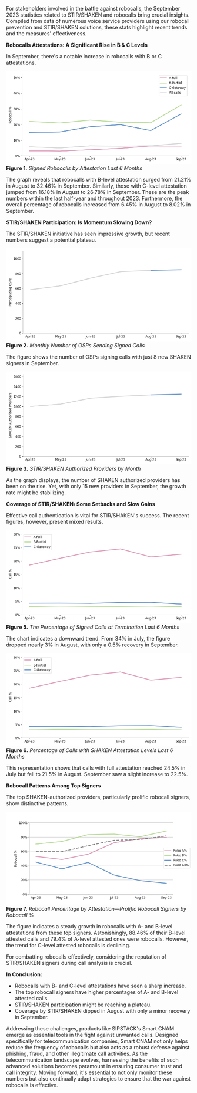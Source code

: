 For stakeholders involved in the battle against robocalls, the September 2023 statistics related to STIR/SHAKEN and robocalls bring crucial insights. Compiled from data of numerous voice service providers using our robocall prevention and STIR/SHAKEN solutions, these stats highlight recent trends and the measures' effectiveness.

**Robocalls Attestations: A Significant Rise in B & C Levels**

In September, there's a notable increase in robocalls with B or C attestations.

![VoIP](./fig1.png 'VoIP')
**Figure 1.** _Signed Robocalls by Attestation Last 6 Months_

The graph reveals that robocalls with B-level attestation surged from 21.21% in August to 32.46% in September. Similarly, those with C-level attestation jumped from 16.18% in August to 26.78% in September. These are the peak numbers within the last half-year and throughout 2023. Furthermore, the overall percentage of robocalls increased from 6.45% in August to 8.02% in September.

**STIR/SHAKEN Participation: Is Momentum Slowing Down?**

The STIR/SHAKEN initiative has seen impressive growth, but recent numbers suggest a potential plateau.

![VoIP](./fig2.png 'VoIP')
**Figure 2.** _Monthly Number of OSPs Sending Signed Calls_

The figure shows the number of OSPs signing calls with just 8 new SHAKEN signers in September.

![VoIP](./fig3.png 'VoIP')
**Figure 3.** _STIR/SHAKEN Authorized Providers by Month_

As the graph displays, the number of SHAKEN authorized providers has been on the rise. Yet, with only 15 new providers in September, the growth rate might be stabilizing.

**Coverage of STIR/SHAKEN: Some Setbacks and Slow Gains**

Effective call authentication is vital for STIR/SHAKEN's success. The recent figures, however, present mixed results.

![VoIP](./fig5.png 'VoIP')
**Figure 5.** _The Percentage of Signed Calls at Termination Last 6 Months_

The chart indicates a downward trend. From 34% in July, the figure dropped nearly 3% in August, with only a 0.5% recovery in September.

![VoIP](./fig6.png 'VoIP')
**Figure 6.** _Percentage of Calls with SHAKEN Attestation Levels Last 6 Months_

This representation shows that calls with full attestation reached 24.5% in July but fell to 21.5% in August. September saw a slight increase to 22.5%.

**Robocall Patterns Among Top Signers**

The top SHAKEN-authorized providers, particularly prolific robocall signers, show distinctive patterns.

![VoIP](./fig7.png 'VoIP')
**Figure 7.** _Robocall Percentage by Attestation—Prolific Robocall Signers by Robocall %_

The figure indicates a steady growth in robocalls with A- and B-level attestations from these top signers. Astonishingly, 88.46% of their B-level attested calls and 79.4% of A-level attested ones were robocalls. However, the trend for C-level attested robocalls is declining.

For combatting robocalls effectively, considering the reputation of STIR/SHAKEN signers during call analysis is crucial.

**In Conclusion:**

- Robocalls with B- and C-level attestations have seen a sharp increase.
- The top robocall signers have higher percentages of A- and B-level attested calls.
- STIR/SHAKEN participation might be reaching a plateau.
- Coverage by STIR/SHAKEN dipped in August with only a minor recovery in September.

Addressing these challenges, products like SIPSTACK's Smart CNAM emerge as essential tools in the fight against unwanted calls. Designed specifically for telecommunication companies, Smart CNAM not only helps reduce the frequency of robocalls but also acts as a robust defense against phishing, fraud, and other illegitimate call activities. As the telecommunication landscape evolves, harnessing the benefits of such advanced solutions becomes paramount in ensuring consumer trust and call integrity.
Moving forward, it's essential to not only monitor these numbers but also continually adapt strategies to ensure that the war against robocalls is effective.
